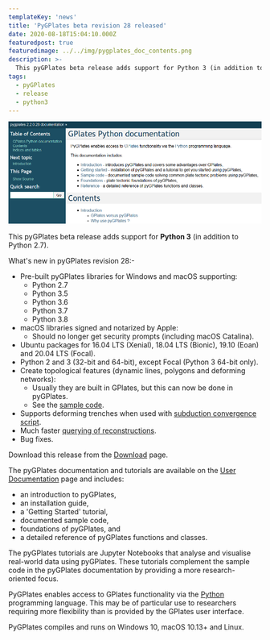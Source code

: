 ```yaml
---
templateKey: 'news'
title: 'PyGPlates beta revision 28 released'
date: 2020-08-18T15:04:10.000Z
featuredpost: true
featuredimage: ../../img/pygplates_doc_contents.png
description: >-
  This pyGPlates beta release adds support for Python 3 (in addition to Python 2.7).
tags:
  - pyGPlates
  - release
  - python3
---
```

[![PyGPlates beta revision 28 released](../../img/pygplates_doc_contents.png)](/download)

This pyGPlates beta release adds support for __Python 3__ (in addition to Python 2.7).

What's new in pyGPlates revision 28:-

* Pre-built pyGPlates libraries for Windows and macOS supporting:
  * Python 2.7
  * Python 3.5
  * Python 3.6
  * Python 3.7
  * Python 3.8
* macOS libraries signed and notarized by Apple:
  * Should no longer get security prompts (including macOS Catalina).
*  Ubuntu packages for 16.04 LTS (Xenial), 18.04 LTS (Bionic), 19.10 (Eoan) and 20.04 LTS (Focal).
  * Python 2 and 3 (32-bit and 64-bit), except Focal (Python 3 64-bit only).
* Create topological features (dynamic lines, polygons and deforming networks):
  * Usually they are built in GPlates, but this can now be done in pyGPlates.
  * See the [sample code](/docs/pygplates/sample-code/pygplates_create_topological_features.html).
* Supports deforming trenches when used with [subduction convergence script](https://github.com/EarthByte/PlateTectonicTools/blob/master/ptt/subduction_convergence.py).
* Much faster [querying of reconstructions](/docs/pygplates/generated/pygplates.RotationModel.html#pygplates.RotationModel.get_rotation).
* Bug fixes.

Download this release from the [Download](/download) page.

The pyGPlates documentation and tutorials are available on the [User Documentation](/docs) page and includes:

* an introduction to pyGPlates,
* an installation guide,
* a 'Getting Started' tutorial,
* documented sample code,
* foundations of pyGPlates, and
* a detailed reference of pyGPlates functions and classes.

The pyGPlates tutorials are Jupyter Notebooks that analyse and visualise real-world data using pyGPlates. These tutorials complement the sample code in the pyGPlates documentation by providing a more research-oriented focus.

PyGPlates enables access to GPlates functionality via the [Python](https://www.python.org/) programming language. This may be of particular use to researchers requiring more flexibility than is provided by the GPlates user interface.

PyGPlates compiles and runs on Windows 10, macOS 10.13+ and Linux.
